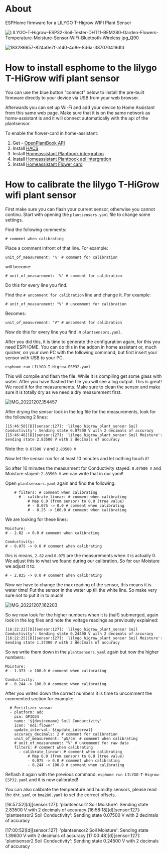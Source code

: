 # About

ESPHome firmware for a LILYGO T-Higrow WIFI Plant Sensor

![LILYGO-T-Higrow-ESP32-Soil-Tester-DHT11-BEM280-Garden-Flowers-Temperature-Moisture-Sensor-WiFi-Bluetooth-Wireless jpg_Q90](https://user-images.githubusercontent.com/3063928/206154094-ab7eba28-10b1-4b91-85e5-5729495d6a8d.jpg)

![183286657-824a0e7f-a140-4d8e-8d6a-387070419dfd](https://user-images.githubusercontent.com/3063928/206154221-49a0d3ce-1850-4154-9039-1633d4962cd5.png)

# How to install esphome to the lilygo T-HiGrow wifi plant sensor

You can use the blue button "connect" below to install the pre-built firmware directly to your device via USB from your web browser.

Afterwards you can set up Wi-Fi and add your device to Home Assistant from this same web page. Make sure that it is on the same network as home-assistant is and it will connect automatically with the api of the plantsensor.

<esp-web-install-button manifest="./air-quality-monitor-t-display-manifest.json"></esp-web-install-button>

<script type="module" src="https://unpkg.com/esp-web-tools@9.0.5/dist/web/install-button.js?module"></script>

To enable the flower-card in home-assistant:

1. Get - [OpenPlantBook API](https://open.plantbook.io)
2. Install [HACS](https://hacs.xyz/docs/setup/download)
3. Install [Homeassistant Plantbook intergration](https://github.com/Olen/homeassistant-plant)
4. Install [Homeassistant Plantbook api intergration](https://github.com/Olen/home-assistant-openplantbook)
5. Install [Homeassistant Flower card](https://github.com/Olen/lovelace-flower-card/tree/new_plant)

# How to calibrate the lilygo T-HiGrow wifi plant sensor

First make sure you can flash your current sensor, otherwise you cannot continu.
Start with opening the `plantsensors.yaml` file to change some settings.

Find the following comments:

`# comment when calibrating`

Place a comment infront of that line. For example:

`unit_of_measurement: '%' # comment for calibration`

will become:

`# unit_of_measurement: '%' # comment for calibration`

Do this for every line you find.

Find the `# uncomment for calibration` line and change it. For example:

`# unit_of_measurement: "V" # uncomment for calibration`

Becomes:

`unit_of_measurement: "V" # uncomment for calibration`

Now do this for every line you find in `plantsensors.yaml`.

After you did this, it is time to generate the configuration again, for this you need ESPHOME. You can do this in the addon in home assistant or, much quicker, on your own PC with the following command, but first insert your sensor with USB to your PC.

`esphome run LILYGO-T-Higrow-ESP32.yaml`

This will compile and flash the file. While it is compiling get some glass with water. After you have flashed the file you will see a log output. This is great! We need it for the measurements. Make sure to clean the sensor and make sure it is totally dry as we need a dry measurement first.

![IMG_20221207_154457](https://user-images.githubusercontent.com/3063928/206223822-7d18fa3e-08d3-46d3-9e20-9d20245d3f73.jpg)

After drying the sensor look in the log file for the measurements, look for the following 2 lines:

```
[15:46:50][D][sensor:127]: 'lilygo_higrow_plant_sensor Soil Conductivity': Sending state 0.07500 V with 2 decimals of accuracy
[15:46:46][D][sensor:127]: 'lilygo_higrow_plant_sensor Soil Moisture': Sending state 2.83500 V with 2 decimals of accuracy
```

Note the: `0.07500 V` and `2.83500 V`

Now let the sensor run for at least 10 minutes and let nothing touch it!

So after 10 minutes the measurment for Conductivity stayed: `0.07500 V` and Moisture stayed: `2.83500 V` we can write that in our yaml!

Open `plantsensors.yaml` again and find the following:

```
    # filters: # comment when calibrating
      # - calibrate_linear: # comment when calibrating
          # Map 0.0 (from sensor) to 0.0 (true value)
          # - 0.075 -> 0.0 # comment when calibrating
          # - 0.25 -> 100.0 # comment when calibrating
```

We are looking for these lines:

```
Moisture:
# - 2.82 -> 0.0 # comment when calibrating

Conductivity:
# - 0.075 -> 0.0 # comment when calibrating
```

this is means, `2.82` and `0.075` are the measurements when it is actually 0. We adjust this to what we found during our calibration. So for our Moisture we adjust it to:

`# - 2.835 -> 0.0 # comment when calibrating`

Now we have to change the max reading of the sensor, this means it is water time! Put the sensor in the water up till the white line. So make very sure not to put it in to much!

![IMG_20221207_162203](https://user-images.githubusercontent.com/3063928/206223859-1298feb0-ba4f-43c8-bac1-8a1610380c3b.jpg)

So we now look for the higher numbers when it is (half) submerged, again look in the log files and note the voltage readings as previously explained:

```
[16:22:22][D][sensor:127]: 'lilygo_higrow_plant_sensor Soil Conductivity': Sending state 0.24400 V with 2 decimals of accuracy
[16:22:25][D][sensor:127]: 'lilygo_higrow_plant_sensor Soil Moisture': Sending state 1.37300 V with 2 decimals of accuracy
```

So we write them down in the `plantsensors.yaml` again but now the higher numbers:

```
Moisture:
# - 1.373 -> 100.0 # comment when calibrating

Conductivity:
# - 0.244 -> 100.0 # comment when calibrating
```

After you writen down the correct numbers it is time to uncomment the commented section for example:

```
  # Fertilizer sensor
  - platform: adc
    pin: GPIO34
    name: '${devicename} Soil Conductivity'
    icon: 'mdi:flower'
    update_interval: ${update_interval}
    accuracy_decimals: 2 # comment for calibration
    unit_of_measurement: 'µS/cm' # comment when calibrating
    # unit_of_measurement: "V" # uncomment for raw data
    filters: # comment when calibrating
      - calibrate_linear: # comment when calibrating
          # Map 0.0 (from sensor) to 0.0 (true value)
          - 0.075 -> 0.0 # comment when calibrating
          - 0.244 -> 100.0 # comment when calibrating
```

Reflash it again with the previous command: `esphome run LILYGO-T-Higrow-ESP32.yaml` and it is now calibrated!

You can also calibrate the temperature and humidty sensors, please read the `dht.yaml` or `bme280.yaml` to set the correct offsets.

[16:57:52][d][sensor:127]: 'plantsensor2 Soil Moisture': Sending state 2.83500 V with 2 decimals of accuracy
[16:58:18][d][sensor:127]: 'plantsensor2 Soil Conductivity': Sending state 0.07500 V with 2 decimals of accuracy

[17:00:52][d][sensor:127]: 'plantsensor2 Soil Moisture': Sending state 1.39600 V with 2 decimals of accuracy
[17:00:48][d][sensor:127]: 'plantsensor2 Soil Conductivity': Sending state 0.24500 V with 2 decimals of accuracy
